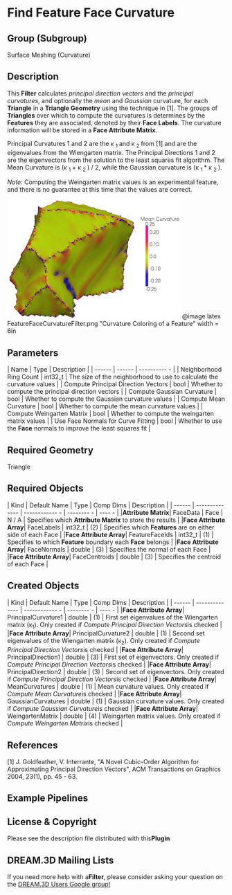 # Find Feature Face Curvature

## Group (Subgroup)

Surface Meshing (Curvature)

## Description

This **Filter** calculates *principal direction vectors* and the *principal curvatures*, and optionally the *mean* and *Gaussian* curvature, for each **Triangle** in a **Triangle Geometry** using the technique in [1]. The groups of **Triangles** over which to compute the curvatures is determines by the **Features** they are associated, denoted by their **Face Labels**. The curvature information will be stored in a **Face Attribute Matrix**.

Principal Curvatures 1 and 2 are the &kappa; <sub>1 </sub> and &kappa; <sub>2 </sub> from [1] and are the eigenvalues from the Wiengarten matrix. The Principal Directions 1 and 2 are the eigenvectors from the solution to the least squares fit algorithm. The Mean Curvature is (&kappa; <sub>1 </sub > + &kappa; <sub>2 </sub> ) / 2, while the Gaussian curvature is (&kappa; <sub>1 </sub> *
&kappa; <sub>2 </sub>).

*Note*: Computing the Weingarten matrix values is an experimental feature, and there is no guarantee at this time that the values are correct.

![Curvature Coloring of a Feature](Images/FeatureFaceCurvatureFilter.png)
@image latex FeatureFaceCurvatureFilter.png "Curvature Coloring of a Feature" width = 6in

## Parameters

| Name | Type | Description |
| ------ | ------ | ---------- - |
| Neighborhood Ring Count | int32_t | The size of the neighborhood to use to calculate the curvature values |
| Compute Principal Direction Vectors | bool | Whether to compute the principal direction vectors |
| Compute Gaussian Curvature | bool | Whether to compute the Gaussian curvature values |
| Compute Mean Curvature | bool | Whether to compute the mean curvature values |
| Compute Weingarten Matrix | bool | Whether to compute the weingarten matrix values |
| Use Face Normals for Curve Fitting | bool | Whether to use the **Face** normals to improve the least squares fit |

## Required Geometry

Triangle

## Required Objects

| Kind | Default Name | Type | Comp Dims | Description |
| ------ | -------------- | ------------ - | -------- - | ---- - |
|**Attribute Matrix**| FaceData | Face | N / A | Specifies which **Attribute Matrix** to store the results |
|**Face Attribute Array**| FaceLabels | int32_t | (2) | Specifies which **Features** are on either side of each Face |
|**Face Attribute Array**| FeatureFaceIds | int32_t | (1) | Specifies to which **Feature** boundary each **Face** belongs |
|**Face Attribute Array**| FaceNormals | double | (3) | Specifies the normal of each Face |
|**Face Attribute Array**| FaceCentroids | double | (3) | Specifies the centroid of each Face |

## Created Objects

| Kind | Default Name | Type | Comp Dims | Description |
| ------ | -------------- | ------------ - | -------- - | ---- - |
|**Face Attribute Array**| PrincipalCurvature1 | double | (1) | First set eigenvalues of the Wiengarten matrix (&kappa;<sub>1</sub>). Only created if *Compute Principal Direction Vectors*is checked |
|**Face Attribute Array**| PrincipalCurvature2 | double | (1) | Second set eigenvalues of the Wiengarten matrix (&kappa;<sub>2</sub>). Only created if *Compute Principal Direction Vectors*is checked |
|**Face Attribute Array**| PrincipalDirection1 | double | (3) | First set of eigenvectors. Only created if *Compute Principal Direction Vectors*is checked |
|**Face Attribute Array**| PrincipalDirection2 | double | (3) | Second set of eigenvectors. Only created if *Compute Principal Direction Vectors*is checked |
|**Face Attribute Array**| MeanCurvatures      | double | (1) | Mean curvature values. Only created if *Compute Mean Curvature*is checked |
|**Face Attribute Array**| GaussianCurvatures  | double | (1) | Gaussian curvature values. Only created if *Compute Gaussian Curvature*is checked |
|**Face Attribute Array**| WeingartenMatrix  | double | (4) | Weingarten matrix values. Only created if *Compute Weingarten Matrix*is checked |

## References

[1] J. Goldfeather, V. Interrante, "A Novel Cubic-Order Algorithm for Approximating Principal Direction Vectors", ACM Transactions on Graphics 2004, 23(1), pp. 45 - 63.

## Example Pipelines

## License & Copyright

Please see the description file distributed with this**Plugin**

## DREAM.3D Mailing Lists

If you need more help with a**Filter**, please consider asking your question on the [DREAM.3D Users Google group!](https://groups.google.com/forum/?hl=en#!forum/dream3d-users)
